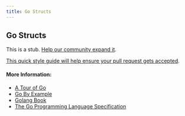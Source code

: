 ```yaml
---
title: Go Structs
---
```

## Go Structs

This is a stub. [Help our community expand it](https://github.com/freecodecamp/guides/tree/master/src/pages/go/go-structs/index.md).

[This quick style guide will help ensure your pull request gets accepted](https://github.com/freecodecamp/guides/blob/master/README.md).

<!-- The article goes here, in GitHub-flavored Markdown. Feel free to add YouTube videos, images, and CodePen/JSBin embeds  -->

#### More Information:
<!-- Please add any articles you think might be helpful to read before writing the article -->
* [A Tour of Go](https://tour.golang.org/moretypes/2)
* [Go By Example](https://gobyexample.com/structs)
* [Golang Book](https://www.golang-book.com/books/intro/9#section1)
* [The Go Programming Language Specification](https://golang.org/ref/spec#Struct_types)
